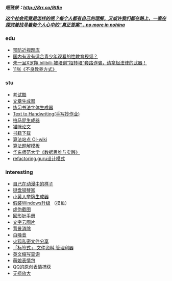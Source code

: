 
***短链接：http://8rr.co/9t8e***


***[这个社会究竟是怎样的呢？每个人都有自己的理解，又或许我们都在路上，一直在探究着找寻着每个人心中的“真正答案”...no more in nohina](topic.md)***

### edu
* [预防近视题库](http://www.haoword.com/syfanwen/shijuankaojuan/525814.htm)
* [国内有没有适合青少年观看的性教育视频？](https://www.zhihu.com/question/47016153/answer/1260433889)
* [朱一旦X罗翔 bilibili-被培训“招转培”套路诈骗，请拿起法律的武器！](https://www.bilibili.com/video/BV1ga4y1e7Z1)
* [11张《不良教养方式》](https://zhuanlan.zhihu.com/p/157183332)

### stu

* [考试酷](https://www.examcoo.com/index/ku)
* [文章生成器](https://suulnnka.github.io/BullshitGenerator/index.html)
* [练习书法字体生成器](http://www.diyiziti.com/)
* [Text to Handwriting(手写抄作业)](https://github.com/saurabhdaware/text-to-handwriting)
* [拍马屁生成器](https://chp.shadiao.app/)
* [猫咪论文](https://lunwen.im/)
* [书籍下载](https://book.tstrs.me/)
* [算法站点 OI-wiki](https://github.com/OI-wiki/OI-wiki)
* [算法题解模板](https://github.com/greyireland/algorithm-pattern/)
* [华东师范大学《数据思维与实践》](https://github.com/neolee/wop-ecnu-pub)
* [refactoring.guru设计模式](https://refactoring.guru/)


### interesting

* [自己在动漫中的样子](https://selfie2anime.com/)
* [键盘钢琴家](https://github.com/WarpPrism/AutoPiano)
* [小黄人举牌生成器](http://upuptoyou.com)
* [假装Windows升级](http://fakeupdate.net/) （摸鱼）
* [虚伪截图](https://fakes.netlify.app/#/sina/simple)
* [回形针手册](https://ipaperclip.net/)
* [文字云图片](https://wordart.com/)
* [背景消除](https://www.remove.bg/zh)
* [白噪音](https://raining.fm/#)
* [火狐私密文件分享](https://send.firefox.com/)
* [「标签式」 文件资料 管理利器](http://www.taglyst.com/)
* [英文缩写查询](http://shortof.com/search/luceneapi_node/TGIF)
* [萌娘表情包](http://moe.005.tv/4663.html)
* [QQ的原创表情捕获](https://blog.csdn.net/TragicGuy/article/details/49360575)
* [无损放大](https://bigjpg.com/)
